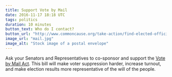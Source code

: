 ```yaml
---
title: Support Vote by Mail
date: 2016-11-17 18:18 UTC
tags: politics
duration: 10 minutes
button_text: Who do I contact?
button_url: "http://www.commoncause.org/take-action/find-elected-officials/"
image_url: "mail.jpg"
image_alt: "Stock image of a postal envelope"
---
```


Ask your Senators and Representatives to co-sponsor and support the
[Vote by Mail Act](https://www.wyden.senate.gov/vote-by-mail). This bill will
make voter suppression harder, increase turnout, and make election results more
representative of the will of the people.

